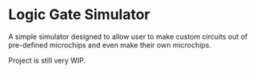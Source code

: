 # Logic Gate Simulator

A simple simulator designed to allow user to make custom circuits out of pre-defined microchips and even make their own microchips.

Project is still very WIP.